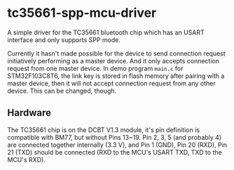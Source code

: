 # tc35661-spp-mcu-driver
A simple driver for the TC35661 bluetooth chip which has an USART interface and only supports SPP mode.

Currently it hasn't made possible for the device to send connection request initiatively performing as a master device. And it only accepts connection request from one master device. In demo program `main.c` for STM32F103C8T6, the link key is stored in flash memory after pairing with a master device, then it will not accept connection request from any other device. This can be changed, though.

## Hardware
The TC35661 chip is on the DCBT V1.3 module, it's pin definition is compatible with BM77, but without Pins 13~19. Pin 2, 3, 5 (and probably 4) are connected together internally (3.3 V), and Pin 1 (GND), Pin 20 (RXD), Pin 21 (TXD) should be connected (RXD to the MCU's USART TXD, TXD to the MCU's RXD).
